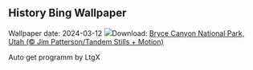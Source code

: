 ## History Bing Wallpaper
Wallpaper date: 2024-03-12
![](https://www.bing.com/th?id=OHR.BryceSnow_EN-IN1627515596_UHD.jpg&w=1000)Download: [Bryce Canyon National Park, Utah (© Jim Patterson/Tandem Stills + Motion)](https://www.bing.com/th?id=OHR.BryceSnow_EN-IN1627515596_UHD.jpg)

Auto get programm by LtgX
